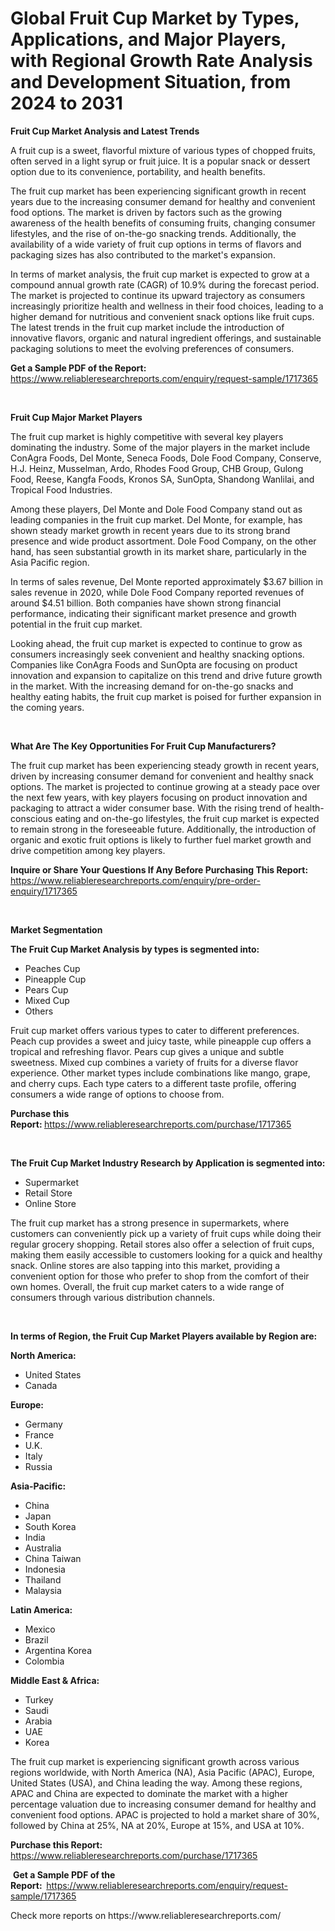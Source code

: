 <p><h1>Global Fruit Cup Market by Types, Applications, and Major Players, with Regional Growth Rate Analysis and Development Situation, from 2024 to 2031</h1></p><p><strong>Fruit Cup Market Analysis and Latest Trends</strong></p>
<p><p>A fruit cup is a sweet, flavorful mixture of various types of chopped fruits, often served in a light syrup or fruit juice. It is a popular snack or dessert option due to its convenience, portability, and health benefits.</p><p>The fruit cup market has been experiencing significant growth in recent years due to the increasing consumer demand for healthy and convenient food options. The market is driven by factors such as the growing awareness of the health benefits of consuming fruits, changing consumer lifestyles, and the rise of on-the-go snacking trends. Additionally, the availability of a wide variety of fruit cup options in terms of flavors and packaging sizes has also contributed to the market's expansion.</p><p>In terms of market analysis, the fruit cup market is expected to grow at a compound annual growth rate (CAGR) of 10.9% during the forecast period. The market is projected to continue its upward trajectory as consumers increasingly prioritize health and wellness in their food choices, leading to a higher demand for nutritious and convenient snack options like fruit cups. The latest trends in the fruit cup market include the introduction of innovative flavors, organic and natural ingredient offerings, and sustainable packaging solutions to meet the evolving preferences of consumers.</p></p>
<p><strong>Get a Sample PDF of the Report:&nbsp;</strong> <a href="https://www.reliableresearchreports.com/enquiry/request-sample/1717365">https://www.reliableresearchreports.com/enquiry/request-sample/1717365</a></p>
<p>&nbsp;</p>
<p><strong>Fruit Cup Major Market Players</strong></p>
<p><p>The fruit cup market is highly competitive with several key players dominating the industry. Some of the major players in the market include ConAgra Foods, Del Monte, Seneca Foods, Dole Food Company, Conserve, H.J. Heinz, Musselman, Ardo, Rhodes Food Group, CHB Group, Gulong Food, Reese, Kangfa Foods, Kronos SA, SunOpta, Shandong Wanlilai, and Tropical Food Industries.</p><p>Among these players, Del Monte and Dole Food Company stand out as leading companies in the fruit cup market. Del Monte, for example, has shown steady market growth in recent years due to its strong brand presence and wide product assortment. Dole Food Company, on the other hand, has seen substantial growth in its market share, particularly in the Asia Pacific region.</p><p>In terms of sales revenue, Del Monte reported approximately $3.67 billion in sales revenue in 2020, while Dole Food Company reported revenues of around $4.51 billion. Both companies have shown strong financial performance, indicating their significant market presence and growth potential in the fruit cup market.</p><p>Looking ahead, the fruit cup market is expected to continue to grow as consumers increasingly seek convenient and healthy snacking options. Companies like ConAgra Foods and SunOpta are focusing on product innovation and expansion to capitalize on this trend and drive future growth in the market. With the increasing demand for on-the-go snacks and healthy eating habits, the fruit cup market is poised for further expansion in the coming years.</p></p>
<p>&nbsp;</p>
<p><strong>What Are The Key Opportunities For Fruit Cup Manufacturers?</strong></p>
<p><p>The fruit cup market has been experiencing steady growth in recent years, driven by increasing consumer demand for convenient and healthy snack options. The market is projected to continue growing at a steady pace over the next few years, with key players focusing on product innovation and packaging to attract a wider consumer base. With the rising trend of health-conscious eating and on-the-go lifestyles, the fruit cup market is expected to remain strong in the foreseeable future. Additionally, the introduction of organic and exotic fruit options is likely to further fuel market growth and drive competition among key players.</p></p>
<p><strong>Inquire or Share Your Questions If Any Before Purchasing This Report:</strong> <a href="https://www.reliableresearchreports.com/enquiry/pre-order-enquiry/1717365">https://www.reliableresearchreports.com/enquiry/pre-order-enquiry/1717365</a></p>
<p>&nbsp;</p>
<p><strong>Market Segmentation</strong></p>
<p><strong>The Fruit Cup Market Analysis by types is segmented into:</strong></p>
<p><ul><li>Peaches Cup</li><li>Pineapple Cup</li><li>Pears Cup</li><li>Mixed Cup</li><li>Others</li></ul></p>
<p><p>Fruit cup market offers various types to cater to different preferences. Peach cup provides a sweet and juicy taste, while pineapple cup offers a tropical and refreshing flavor. Pears cup gives a unique and subtle sweetness. Mixed cup combines a variety of fruits for a diverse flavor experience. Other market types include combinations like mango, grape, and cherry cups. Each type caters to a different taste profile, offering consumers a wide range of options to choose from.</p></p>
<p><strong>Purchase this Report:&nbsp;</strong><a href="https://www.reliableresearchreports.com/purchase/1717365">https://www.reliableresearchreports.com/purchase/1717365</a></p>
<p>&nbsp;</p>
<p><strong>The Fruit Cup Market Industry Research by Application is segmented into:</strong></p>
<p><ul><li>Supermarket</li><li>Retail Store</li><li>Online Store</li></ul></p>
<p><p>The fruit cup market has a strong presence in supermarkets, where customers can conveniently pick up a variety of fruit cups while doing their regular grocery shopping. Retail stores also offer a selection of fruit cups, making them easily accessible to customers looking for a quick and healthy snack. Online stores are also tapping into this market, providing a convenient option for those who prefer to shop from the comfort of their own homes. Overall, the fruit cup market caters to a wide range of consumers through various distribution channels.</p></p>
<p>&nbsp;</p>
<p><strong>In terms of Region, the Fruit Cup Market Players available by Region are:</strong></p>
<p>
    <p> <strong> North America: </strong>
        <ul>
            <li>United States</li>
            <li>Canada</li>
        </ul>
        </p> 
    <p> <strong> Europe: </strong>
        <ul>
            <li>Germany</li>
            <li>France</li>
            <li>U.K.</li>
            <li>Italy</li>
            <li>Russia</li>
        </ul>
        </p> 
    <p> <strong> Asia-Pacific: </strong>
        <ul>
            <li>China</li>
            <li>Japan</li>
            <li>South Korea</li>
            <li>India</li>
            <li>Australia</li>
            <li>China Taiwan</li>
            <li>Indonesia</li>
            <li>Thailand</li>
            <li>Malaysia</li>
        </ul>
        </p> 
    <p> <strong> Latin America: </strong>
        <ul>
            <li>Mexico</li>
            <li>Brazil</li>
            <li>Argentina Korea</li>
            <li>Colombia</li>
        </ul>
        </p> 
    <p> <strong> Middle East & Africa: </strong>
        <ul>
            <li>Turkey</li>
            <li>Saudi</li>
            <li>Arabia</li>
            <li>UAE</li>
            <li>Korea</li>
        </ul>
    </p>
    </p>
<p><p>The fruit cup market is experiencing significant growth across various regions worldwide, with North America (NA), Asia Pacific (APAC), Europe, United States (USA), and China leading the way. Among these regions, APAC and China are expected to dominate the market with a higher percentage valuation due to increasing consumer demand for healthy and convenient food options. APAC is projected to hold a market share of 30%, followed by China at 25%, NA at 20%, Europe at 15%, and USA at 10%.</p></p>
<p><strong>Purchase this Report: </strong><a href="https://www.reliableresearchreports.com/purchase/1717365">https://www.reliableresearchreports.com/purchase/1717365</a></p>
<p>&nbsp;<strong>Get a Sample PDF of the Report:&nbsp;&nbsp;</strong><a href="https://www.reliableresearchreports.com/enquiry/request-sample/1717365">https://www.reliableresearchreports.com/enquiry/request-sample/1717365</a></p>
<p><strong></strong></p>
<p>Check more reports on https://www.reliableresearchreports.com/</p>
